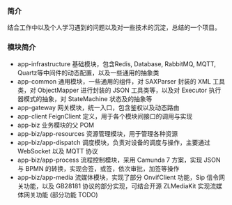 ### 简介
结合工作中以及个人学习遇到的问题以及对一些技术的沉淀，总结的一个项目。

### 模块简介
- app-infrastructure 基础模块，包含Redis, Database, RabbitMQ, MQTT, Quartz等中间件的动态配置，以及一些通用的抽象类
- app-common 通用模块，一些通用的组件，对 SAXParser 封装的 XML 工具类，对 ObjectMapper 进行封装的 JSON 工具类等，以及对 Executor 执行器模式的抽象，对 StateMachine 状态及的抽象等
- app-gateway 网关模块，统一入口，包含鉴权以及动态路由
- app-client FeignClient 定义，用于各个模块间接口的调用与实现
- app-biz 业务模块的父 POM
- app-biz/app-resources 资源管理模块，用于管理各种资源
- app-biz/app-dispatch 调度模块，负责对设备的调度与操作，主要通过 WebSocket 以及 MQTT 协议
- app-biz/app-process 流程控制模块，采用 Camunda 7 方案，实现 JSON 与 BPMN 的转换，实现会签，或签，依次审批，加签等操作
- app-biz/app-media 流媒体模块，实现了部分 OnvifClient 功能，Sip 信令网关功能，以及 GB28181 协议的部分实现，可结合开源 ZLMediaKit 实现流媒体网关功能 (部分功能 TODO)
